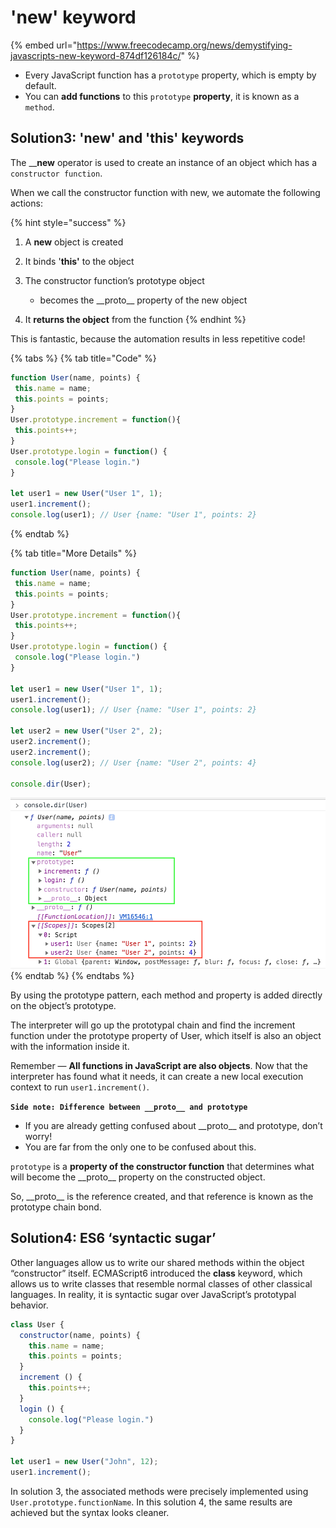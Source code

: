 # 'new' keyword

{% embed url="https://www.freecodecamp.org/news/demystifying-javascripts-new-keyword-874df126184c/" %}



* Every JavaScript function has a `prototype` property, which is empty by default. 
* You can **add functions** to this `prototype` **property**, it is known as a `method`. 



## **Solution3: 'new' and 'this' keywords**

The __**new** operator is used to create an instance of an object which has a `constructor function`.

When we call the constructor function with new, we automate the following actions:

{% hint style="success" %}
1. A **new** object is created
2. It binds '**this'** to the object
3. The constructor function’s prototype object 

    - becomes the \_\_proto\_\_ property of the new object

4. It **returns the object** from the function
{% endhint %}

This is fantastic, because the automation results in less repetitive code!

{% tabs %}
{% tab title="Code" %}
```javascript
function User(name, points) {
 this.name = name; 
 this.points = points;
}
User.prototype.increment = function(){
 this.points++;
}
User.prototype.login = function() {
 console.log("Please login.")
}

let user1 = new User("User 1", 1);
user1.increment();
console.log(user1); // User {name: "User 1", points: 2}
```
{% endtab %}

{% tab title="More Details" %}


```javascript
function User(name, points) {
 this.name = name; 
 this.points = points;
}
User.prototype.increment = function(){
 this.points++;
}
User.prototype.login = function() {
 console.log("Please login.")
}

let user1 = new User("User 1", 1);
user1.increment();
console.log(user1); // User {name: "User 1", points: 2}

let user2 = new User("User 2", 2);
user2.increment();
user2.increment();
console.log(user2); // User {name: "User 2", points: 4}

console.dir(User);
```

![](../../../.gitbook/assets/image%20%28172%29.png)
{% endtab %}
{% endtabs %}



By using the prototype pattern, each method and property is added directly on the object’s prototype.

The interpreter will go up the prototypal chain and find the increment function under the prototype property of User, which itself is also an object with the information inside it. 

Remember — **All functions in JavaScript are also objects**. Now that the interpreter has found what it needs, it can create a new local execution context to run `user1.increment()`.

**`Side note: Difference between __proto__ and prototype`**

* If you are already getting confused about \_\_proto\_\_ and prototype, don’t worry! 
* You are far from the only one to be confused about this.

`prototype` is a **property of the constructor function** that determines what will become the \_\_proto\_\_ property on the constructed object.

So, \_\_proto\_\_ is the reference created, and that reference is known as the prototype chain bond.

## **Solution4: ES6 ‘syntactic sugar’**

Other languages allow us to write our shared methods within the object “constructor” itself. ECMAScript6 introduced the **class** keyword, which allows us to write classes that resemble normal classes of other classical languages. In reality, it is syntactic sugar over JavaScript’s prototypal behavior.

```javascript
class User {
  constructor(name, points) {
    this.name = name;
    this.points = points;
  }
  increment () {
    this.points++;
  }
  login () {
    console.log("Please login.")
  }
}

let user1 = new User("John", 12);
user1.increment();
```

In solution 3, the associated methods were precisely implemented using `User.prototype.functionName`. In this solution 4, the same results are achieved but the syntax looks cleaner.

